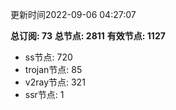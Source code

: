 更新时间2022-09-06 04:27:07

**总订阅: 73**
**总节点: 2811**
**有效节点: 1127**
- ss节点: 720
- trojan节点: 85
- v2ray节点: 321
- ssr节点: 1
